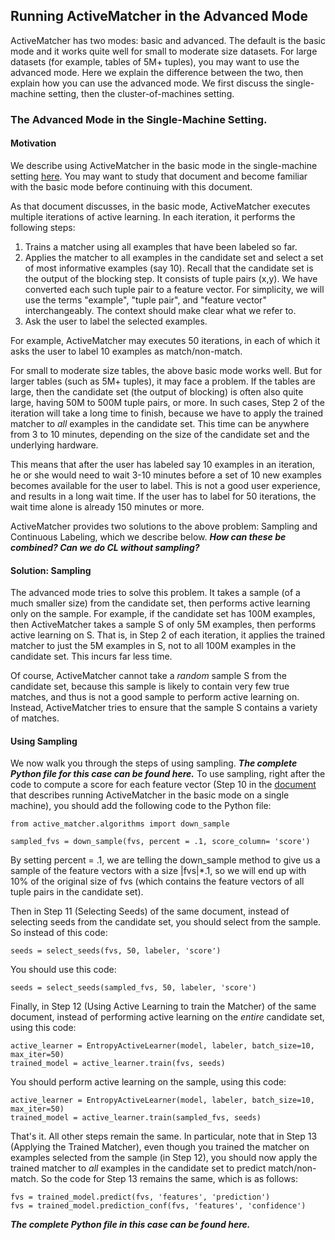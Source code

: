 ## Running ActiveMatcher in the Advanced Mode

ActiveMatcher has two modes: basic and advanced. The default is the basic mode and it works quite well for small to moderate size datasets. For large datasets (for example, tables of 5M+ tuples), you may want to use the advanced mode. Here we explain the difference between the two, then explain how you can use the advanced mode. We first discuss the single-machine setting, then the cluster-of-machines setting. 

### The Advanced Mode in the Single-Machine Setting.

#### Motivation
We describe using ActiveMatcher in the basic mode in the single-machine setting [here](https://github.com/anhaidgroup/active_matcher/blob/main/examples/Single-Machine-Example.md). You may want to study that document and become familiar with the basic mode before continuing with this document. 

As that document discusses, in the basic mode, ActiveMatcher executes multiple iterations of active learning. In each iteration, it performs the following steps:
1. Trains a matcher using all examples that have been labeled so far. 
2. Applies the matcher to all examples in the candidate set and select a set of most informative examples (say 10). Recall that the candidate set is the output of the blocking step. It consists of tuple pairs (x,y). We have converted each such tuple pair to a feature vector. For simplicity, we will use the terms "example", "tuple pair", and "feature vector" interchangeably. The context should make clear what we refer to.
3. Ask the user to label the selected examples.

For example, ActiveMatcher may executes 50 iterations, in each of which it asks the user to label 10 examples as match/non-match. 

For small to moderate size tables, the above basic mode works well. But for larger tables (such as 5M+ tuples), it may face a problem. If the tables are large, then the candidate set (the output of blocking) is often also quite large, having 50M to 500M tuple pairs, or more. In such cases, Step 2 of the iteration will take a long time to finish, because we have to apply the trained matcher to *all* examples in the candidate set. This time can be anywhere from 3 to 10 minutes, depending on the size of the candidate set and the underlying hardware. 

This means that after the user has labeled say 10 examples in an iteration, he or she would need to wait 3-10 minutes before a set of 10 new examples becomes available for the user to label. This is not a good user experience, and results in a long wait time. If the user has to label for 50 iterations, the wait time alone is already 150 minutes or more. 

ActiveMatcher provides two solutions to the above problem: Sampling and Continuous Labeling, which we describe below. ***How can these be combined? Can we do CL without sampling?***

#### Solution: Sampling
The advanced mode tries to solve this problem. It takes a sample (of a much smaller size) from the candidate set, then performs active learning only on the sample. For example, if the candidate set has 100M examples, then ActiveMatcher takes a sample S of only 5M examples, then performs active learning on S. That is, in Step 2 of each iteration, it applies the trained matcher to just the 5M examples in S, not to all 100M examples in the candidate set. This incurs far less time. 

Of course, ActiveMatcher cannot take a *random* sample S from the candidate set, because this sample is likely to contain very few true matches, and thus is not a good sample to perform active learning on. Instead, ActiveMatcher tries to ensure that the sample S contains a variety of matches. 

#### Using Sampling 
We now walk you through the steps of using sampling. ***The complete Python file for this case can be found here.***
To use sampling, right after the code to compute a score for each feature vector (Step 10 in the [document](https://github.com/anhaidgroup/active_matcher/blob/main/examples/Single-Machine-Example.md) that describes running ActiveMatcher in the basic mode on a single machine), you should add the following code to the Python file: 

```
from active_matcher.algorithms import down_sample

sampled_fvs = down_sample(fvs, percent = .1, score_column= 'score')
```

By setting percent = .1, we are telling the down_sample method to give us a sample of the feature vectors with a size |fvs|*.1, so we will end up with 10% of the original size of fvs (which contains the feature vectors of all tuple pairs in the candidate set). 

Then in Step 11 (Selecting Seeds) of the same document, instead of selecting seeds from the candidate set, you should select from the sample. So instead of this code: 
```
seeds = select_seeds(fvs, 50, labeler, 'score')
```
You should use this code: 
```
seeds = select_seeds(sampled_fvs, 50, labeler, 'score')
```

Finally, in Step 12 (Using Active Learning to train the Matcher) of the same document, instead of performing active learning on the *entire* candidate set, using this code: 
```
active_learner = EntropyActiveLearner(model, labeler, batch_size=10, max_iter=50)
trained_model = active_learner.train(fvs, seeds)
```
You should perform active learning on the sample, using this code: 
```
active_learner = EntropyActiveLearner(model, labeler, batch_size=10, max_iter=50)
trained_model = active_learner.train(sampled_fvs, seeds)
```

That's it. All other steps remain the same. In particular, note that in Step 13 (Applying the Trained Matcher), even though you trained the matcher on examples selected from the sample (in Step 12), you should now apply the trained matcher to *all* examples in the candidate set to predict match/non-match. So the code for Step 13 remains the same, which is as follows: 
```
fvs = trained_model.predict(fvs, 'features', 'prediction')
fvs = trained_model.prediction_conf(fvs, 'features', 'confidence')
```
***The complete Python file in this case can be found here.***

   
